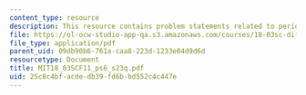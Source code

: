```yaml
---
content_type: resource
description: This resource contains problem statements related to periodic input.
file: https://ol-ocw-studio-app-qa.s3.amazonaws.com/courses/18-03sc-differential-equations-fall-2011/25c8c4bfacdedb39fd6bbd552c4c447e_MIT18_03SCF11_ps6_s23q.pdf
file_type: application/pdf
parent_uid: 09db90b6-761a-caa8-223d-1233e04d9d6d
resourcetype: Document
title: MIT18_03SCF11_ps6_s23q.pdf
uid: 25c8c4bf-acde-db39-fd6b-bd552c4c447e
---
```

